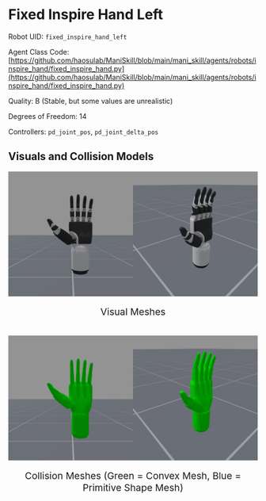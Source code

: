 <!-- THIS IS ALL GENERATED DOCUMENTATION via generate_robot_docs.py. DO NOT MODIFY THIS FILE DIRECTLY. -->

# Fixed Inspire Hand Left

Robot UID: `fixed_inspire_hand_left`

Agent Class Code: [https://github.com/haosulab/ManiSkill/blob/main/mani_skill/agents/robots/inspire_hand/fixed_inspire_hand.py](https://github.com/haosulab/ManiSkill/blob/main/mani_skill/agents/robots/inspire_hand/fixed_inspire_hand.py)

Quality: B (Stable, but some values are unrealistic)

Degrees of Freedom: 14

Controllers: `pd_joint_pos`, `pd_joint_delta_pos`

## Visuals and Collision Models

<div>
    <div style="max-width: 100%; display: flex; justify-content: center;">
        <img src="../../_static/robot_images/fixed_inspire_hand_left/front_visual.png" style='min-width:min(50%, 100px);max-width:50%;height:auto' alt="fixed_inspire_hand_left">
        <img src="../../_static/robot_images/fixed_inspire_hand_left/side_visual.png" style='min-width:min(50%, 100px);max-width:50%;height:auto' alt="fixed_inspire_hand_left">
    </div>
    <p style="text-align: center; font-size: 1.2rem;">Visual Meshes</p>
    <br/>
    <div style="max-width: 100%; display: flex; justify-content: center;">
        <img src="../../_static/robot_images/fixed_inspire_hand_left/front_collision.png" style='min-width:min(50%, 100px);max-width:50%;height:auto' alt="fixed_inspire_hand_left">
        <img src="../../_static/robot_images/fixed_inspire_hand_left/side_collision.png" style='min-width:min(50%, 100px);max-width:50%;height:auto' alt="fixed_inspire_hand_left">
    </div>
    <p style="text-align: center; font-size: 1.2rem;">Collision Meshes (Green = Convex Mesh, Blue = Primitive Shape Mesh)</p>
</div>
